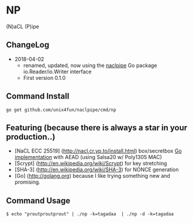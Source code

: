 # NP
(N)aCL (P)ipe

## ChangeLog
* 2018-04-02
  * renamed, updated, now using the [naclpipe](https://github.com/unix4fun/naclpipe) Go package io.Reader/io.Writer interface
  * First version 0.1.0

## Command Install
    go get github.com/unix4fun/naclpipe/cmd/np

## Featuring (because there is always a star in your production..)

* [NaCL ECC 25519] (http://nacl.cr.yp.to/install.html) box/secretbox [Go implementation](https://godoc.org/golang.org/x/crypto/nacl) with AEAD
(using Salsa20 w/ Poly1305 MAC)
* [Scrypt] (http://en.wikipedia.org/wiki/Scrypt) for key stretching
* [SHA-3] (http://en.wikipedia.org/wiki/SHA-3) for NONCE generation
* [Go] (http://golang.org) because I like trying something new and promising.


## Command Usage

    $ echo "proutproutprout" | ./np -k=tagadaa  | ./np -d -k=tagadaa
